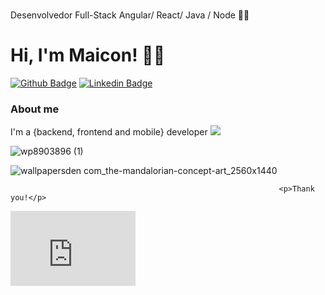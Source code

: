 #
Desenvolvedor Full-Stack Angular/ React/ Java / Node 🐱‍👤
# Hi, I'm Maicon! 👾🤖

[![Github Badge](https://img.shields.io/badge/-Github-000?style=flat-square&logo=Github&logoColor=white&link=https://github.com/Maytech474/)](https://github.com/Maytech474/)
[![Linkedin Badge](https://img.shields.io/badge/-LinkedIn-blue?style=flat-square&logo=Linkedin&logoColor=white&link=https://www.linkedin.com/in/maiconbonfim-dev/)](https://www.linkedin.com/in/maiconbonfim-dev/)


### About me
I'm a {backend, frontend and mobile} developer <img src="https://img.icons8.com/color/48/000000/java-coffee-cup-logo--v1.png"/> 

![wp8903896 (1)](https://user-images.githubusercontent.com/56212999/168494590-a365e58b-99f0-45a1-bc2e-c1a160079cad.jpg)


 



![wallpapersden com_the-mandalorian-concept-art_2560x1440](https://user-images.githubusercontent.com/56212999/168494903-78b47ebb-d645-4f87-88c1-ebefd8a244e2.jpg)

                                                                <p>Thank you!</p>
                                                                
<iframe src="https://www.google.com/maps/embed?pb=!1m18!1m12!1m3!1d59007.15548463358!2d-46.993459458695405!3d-22.43101237536106!2m3!1f0!2f0!3f0!3m2!1i1024!2i768!4f13.1!3m3!1m2!1s0x94c8f84855093d7d%3A0xf5faf40f7066c656!2sMogi%20Mirim%2C%20SP!5e0!3m2!1spt-BR!2sbr!4v1653323208625!5m2!1spt-BR!2sbr" width="200" height="120" style="border:0;" allowfullscreen="" loading="lazy" referrerpolicy="no-referrer-when-downgrade"></iframe>        
                                                                
                                                                    
                                                                
                                                                   

 







